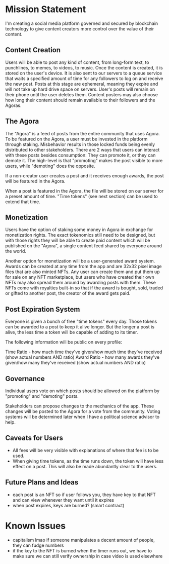 # Mission Statement

I'm creating a social media platform governed and secured by blockchain technology to give content creators more control over the value of their content.

## Content Creation

Users will be able to post any kind of content, from long-form text, to punchlines, to memes, to videos, to music. Once the content is created, it is stored on the user's device. It is also sent to our servers to a queue service that waits a specified amount of time for any followers to log on and receive the new post. Posts at this stage are ephemeral, meaning they expire and will not take up hard drive space on servers. User's posts will remain on their phone until the user deletes them. Content posters may also choose how long their content should remain available to their followers and the Agoras.

## The Agora

The "Agora" is a feed of posts from the entire community that uses Agora. To be featured on the Agora, a user must be invested in the platform through staking. Misbehavior results in those locked funds being evenly distributed to other stakeholders. There are 2 ways that users can interact with these posts besides consumption: They can promote it, or they can demote it. The high-level is that "promoting" makes the post visible to more users, while "demoting" does the opposite.

If a non-creator user creates a post and it receives enough awards, the post will be featured in the Agora.

When a post is featured in the Agora, the file will be stored on our server for a preset amount of time. "Time tokens" (see next section) can be used to extend that time.

## Monetization

Users have the option of staking some money in Agora in exchange for monetization rights. The exact tokenomics still need to be designed, but with those rights they will be able to create paid content which will be published on the "Agora", a single content feed shared by everyone around the world.

Another option for monetization will be a user-generated award system. Awards can be created at any time from the app and are 32x32 pixel image files that are also minted NFTs. Any user can create them and put them up for sale on any NFT marketplace, but users who have created their own NFTs may also spread them around by awarding posts with them. These NFTs come with royalties built-in so that if the award is bought, sold, traded or gifted to another post, the creator of the award gets paid.

## Post Expiration System

Everyone is given a bunch of free "time tokens" every day. Those tokens can be awarded to a post to keep it alive longer. But the longer a post is alive, the less time a token will be capable of adding to its timer.

The following information will be public on every profile:

Time Ratio - how much time they've given/how much time they've received (show actual numbers AND ratio)
Award Ratio - how many awards they've given/how many they've received (show actual numbers AND ratio)

## Governance

Individual users vote on which posts should be allowed on the platform by "promoting" and "demoting" posts.

Stakeholders can propose changes to the mechanics of the app. These changes will be posted to the Agora for a vote from the community. Voting systems will be determined later when I have a political science advisor to help.

## Caveats for Users

- All fees will be very visible with explanations of where that fee is to be used.
- When giving time tokens, as the time runs down, the token will have less effect on a post. This will also be made abundantly clear to the users.

## Future Plans and Ideas

- each post is an NFT so if user follows you, they have key to that NFT and can view whenever they want until it expires
- when post expires, keys are burned? (smart contract)

# Known Issues

- capitalism lmao if someone manipulates a decent amount of people, they can fudge numbers
- if the key to the NFT is burned when the timer runs out, we have to make sure we can still verify ownership in case video is used elsewhere
